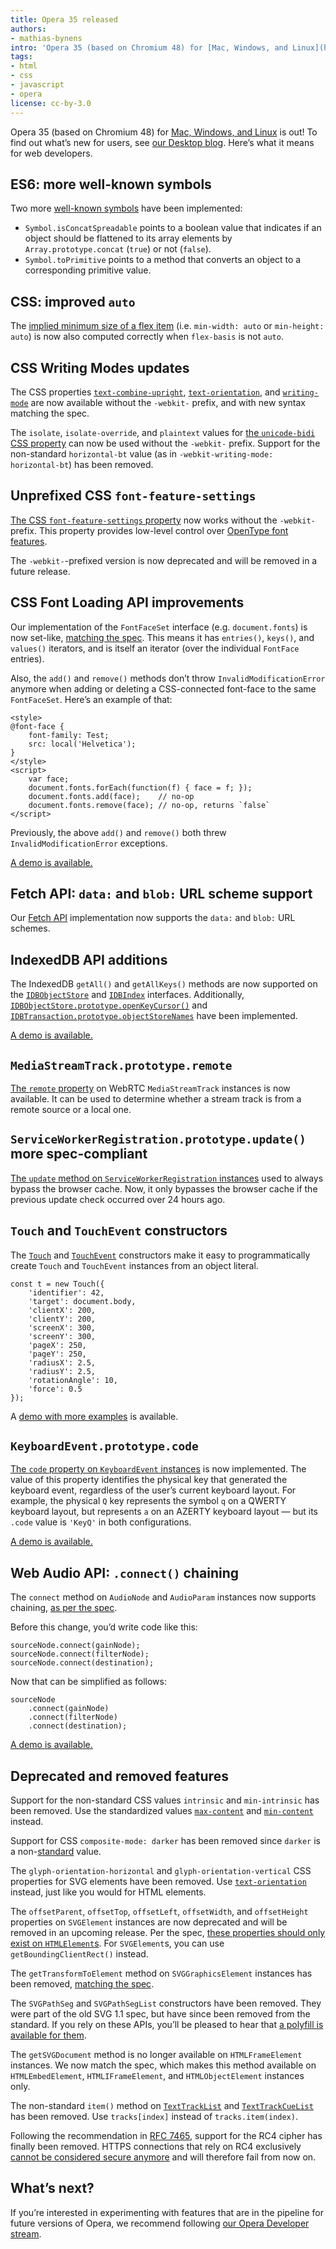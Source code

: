 ```yaml
---
title: Opera 35 released
authors:
- mathias-bynens
intro: 'Opera 35 (based on Chromium 48) for [Mac, Windows, and Linux](http://www.opera.com/computer) is out! To find out what’s new for users, see our [Desktop](http://blogs.opera.com/desktop/) blog. Here’s what it means for web developers.'
tags:
- html
- css
- javascript
- opera
license: cc-by-3.0
---
```


Opera 35 (based on Chromium 48) for [Mac, Windows, and Linux](http://www.opera.com/computer) is out! To find out what’s new for users, see [our Desktop blog](http://blogs.opera.com/desktop/). Here’s what it means for web developers.

## ES6: more well-known symbols

Two more [well-known symbols](https://tc39.github.io/ecma262/#sec-well-known-symbols) have been implemented:

* `Symbol.isConcatSpreadable` points to a boolean value that indicates if an object should be flattened to its array elements by `Array.prototype.concat` (`true`) or not (`false`).
* `Symbol.toPrimitive` points to a method that converts an object to a corresponding primitive value.

## CSS: improved `auto`

The [implied minimum size of a flex item](https://drafts.csswg.org/css-flexbox/#min-size-auto) (i.e. `min-width: auto` or `min-height: auto`) is now also computed correctly when `flex-basis` is not `auto`.

## CSS Writing Modes updates

The CSS properties [`text-combine-upright`](https://drafts.csswg.org/css-writing-modes-3/#text-combine-upright), [`text-orientation`](https://drafts.csswg.org/css-writing-modes-3/#text-orientation), and [`writing-mode`](https://drafts.csswg.org/css-writing-modes-3/#block-flow) are now available without the `-webkit-` prefix, and with new syntax matching the spec.

The `isolate`, `isolate-override`, and `plaintext` values for [the `unicode-bidi` CSS property](https://drafts.csswg.org/css-writing-modes-3/#unicode-bidi) can now be used without the `-webkit-` prefix. Support for the non-standard `horizontal-bt` value (as in `-webkit-writing-mode: horizontal-bt`) has been removed.

## Unprefixed CSS `font-feature-settings`

[The CSS `font-feature-settings` property](https://drafts.csswg.org/css-fonts/#font-feature-settings-prop) now works without the `-webkit-` prefix. This property provides low-level control over [OpenType font features](https://dev.opera.com/articles/state-of-web-type/#opentype-features).

The `-webkit-`-prefixed version is now deprecated and will be removed in a future release.

## CSS Font Loading API improvements

Our implementation of the `FontFaceSet` interface (e.g. `document.fonts`) is now set-like, [matching the spec](https://drafts.csswg.org/css-font-loading/#FontFaceSet-interface). This means it has `entries()`, `keys()`, and `values()` iterators, and is itself an iterator (over the individual `FontFace` entries).

Also, the `add()` and `remove()` methods don’t throw `InvalidModificationError` anymore when adding or deleting a CSS-connected font-face to the same `FontFaceSet`. Here’s an example of that:

	<style>
	@font-face {
		font-family: Test;
		src: local('Helvetica');
	}
	</style>
	<script>
		var face;
		document.fonts.forEach(function(f) { face = f; });
		document.fonts.add(face);    // no-op
		document.fonts.remove(face); // no-op, returns `false`
	</script>

Previously, the above `add()` and `remove()` both threw `InvalidModificationError` exceptions.

[A demo is available.](https://googlechrome.github.io/samples/font-face-set/)

## Fetch API: `data:` and `blob:` URL scheme support

Our [Fetch API](https://fetch.spec.whatwg.org/) implementation now supports the `data:` and `blob:` URL schemes.

## IndexedDB API additions

The IndexedDB `getAll()` and `getAllKeys()` methods are now supported on the [`IDBObjectStore`](https://w3c.github.io/IndexedDB/#object-store) and [`IDBIndex`](https://w3c.github.io/IndexedDB/#index) interfaces. Additionally, [`IDBObjectStore.prototype.openKeyCursor()`](https://w3c.github.io/IndexedDB/#dom-idbobjectstore-openkeycursor) and [`IDBTransaction.prototype.objectStoreNames`](https://w3c.github.io/IndexedDB/#dom-idbtransaction-objectstorenames) have been implemented.

[A demo is available.](https://googlechrome.github.io/samples/idb-getall/)

## `MediaStreamTrack.prototype.remote`

[The `remote` property](https://w3c.github.io/mediacapture-main/getusermedia.html#widl-MediaStreamTrack-remote) on WebRTC `MediaStreamTrack` instances is now available. It can be used to determine whether a stream track is from a remote source or a local one.

## `ServiceWorkerRegistration.prototype.update()` more spec-compliant

[The `update` method on `ServiceWorkerRegistration` instances](https://slightlyoff.github.io/ServiceWorker/spec/service_worker/#service-worker-registration-update) used to always bypass the browser cache. Now, it only bypasses the browser cache if the previous update check occurred over 24 hours ago.

## `Touch` and `TouchEvent` constructors

The [`Touch`](https://w3c.github.io/touch-events/#touch-interface) and [`TouchEvent`](https://w3c.github.io/touch-events/#touchevent-interface) constructors make it easy to programmatically create `Touch` and `TouchEvent` instances from an object literal.

	const t = new Touch({
		'identifier': 42,
		'target': document.body,
		'clientX': 200,
		'clientY': 200,
		'screenX': 300,
		'screenY': 300,
		'pageX': 250,
		'pageY': 250,
		'radiusX': 2.5,
		'radiusY': 2.5,
		'rotationAngle': 10,
		'force': 0.5
	});


A [demo with more examples](https://output.jsbin.com/lohuwa) is available.

## `KeyboardEvent.prototype.code`

[The `code` property on `KeyboardEvent` instances](https://w3c.github.io/uievents/#widl-KeyboardEvent-code) is now implemented. The value of this property identifies the physical key that generated the keyboard event, regardless of the user’s current keyboard layout. For example, the physical `Q` key represents the symbol `q` on a QWERTY keyboard layout, but represents `a` on an AZERTY keyboard layout — but its `.code` value is `'KeyQ'` in both configurations.

[A demo is available.](https://googlechrome.github.io/samples/keyboardevent-code-attribute/)

## Web Audio API: `.connect()` chaining

The `connect` method on `AudioNode` and `AudioParam` instances now supports chaining, [as per the spec](https://webaudio.github.io/web-audio-api/#widl-AudioNode-connect-AudioNode-AudioNode-destination-unsigned-long-output-unsigned-long-input).

Before this change, you’d write code like this:

	sourceNode.connect(gainNode);
	sourceNode.connect(filterNode);
	sourceNode.connect(destination);

Now that can be simplified as follows:

	sourceNode
		.connect(gainNode)
		.connect(filterNode)
		.connect(destination);

[A demo is available.](https://googlechrome.github.io/samples/webaudio-method-chaining/)

## Deprecated and removed features

Support for the non-standard CSS values `intrinsic` and `min-intrinsic` has been removed. Use the standardized values [`max-content`](https://drafts.csswg.org/css-sizing-3/#max-content) and [`min-content`](https://drafts.csswg.org/css-sizing-3/#min-content) instead.

Support for CSS `composite-mode: darker` has been removed since `darker` is a non-[standard](https://drafts.fxtf.org/compositing-1/#compositemode) value.

The `glyph-orientation-horizontal` and `glyph-orientation-vertical` CSS properties for SVG elements have been removed. Use [`text-orientation`](https://drafts.csswg.org/css-writing-modes-3/#text-orientation) instead, just like you would for HTML elements.

The `offsetParent`, `offsetTop`, `offsetLeft`, `offsetWidth`, and `offsetHeight` properties on `SVGElement` instances are now deprecated and will be removed in an upcoming release. Per the spec, [these properties should only exist on `HTMLElement`s](https://drafts.csswg.org/cssom-view/#extensions-to-the-htmlelement-interface). For `SVGElement`s, you can use `getBoundingClientRect()` instead.

The `getTransformToElement` method on `SVGGraphicsElement` instances has been removed, [matching the spec](https://html.spec.whatwg.org/multipage/embedded-content.html#svg-0).

The `SVGPathSeg` and `SVGPathSegList` constructors have been removed. They were part of the old SVG 1.1 spec, but have since been removed from the standard. If you rely on these APIs, you’ll be pleased to hear that [a polyfill is available for them](https://github.com/progers/pathseg).

The `getSVGDocument` method is no longer available on `HTMLFrameElement` instances. We now match the spec, which makes this method available on `HTMLEmbedElement`, `HTMLIFrameElement`, and `HTMLObjectElement` instances only.

The non-standard `item()` method on [`TextTrackList`](https://html.spec.whatwg.org/#texttracklist) and [`TextTrackCueList`](https://html.spec.whatwg.org/#texttrackcuelist) has been removed. Use `tracks[index]` instead of `tracks.item(index)`.

Following the recommendation in [RFC 7465](https://tools.ietf.org/html/rfc7465 "Prohibiting RC4 Cipher Suites"), support for the RC4 cipher has finally been removed. HTTPS connections that rely on RC4 exclusively [cannot be considered secure anymore](https://en.wikipedia.org/wiki/RC4#Security) and will therefore fail from now on.

## What’s next?

If you’re interested in experimenting with features that are in the pipeline for future versions of Opera, we recommend following [our Opera Developer stream](http://www.opera.com/developer).
